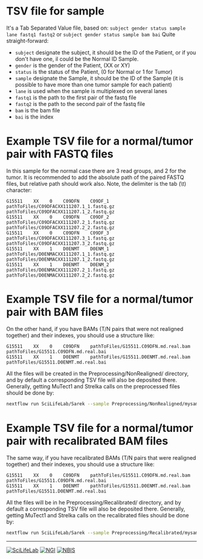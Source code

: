 # TSV file for sample

It's a Tab Separated Value file, based on: `subject gender status sample lane fastq1 fastq2` or `subject gender status sample bam bai` Quite straight-forward:

- `subject` designate the subject, it should be the ID of the Patient, or if you don't have one, il could be the Normal ID Sample.
- `gender` is the gender of the Patient, (XX or XY)
- `status` is the status of the Patient, (0 for Normal or 1 for Tumor)
- `sample` designate the Sample, it should be the ID of the Sample (it is possible to have more than one tumor sample for each patient)
- `lane` is used when the sample is multiplexed on several lanes
- `fastq1` is the path to the first pair of the fastq file
- `fastq2` is the path to the second pair of the fastq file
- `bam` is the bam file
- `bai` is the index

# Example TSV file for a normal/tumor pair with FASTQ files

In this sample for the normal case there are 3 read groups, and 2 for the tumor. It is recommended to add the absolute path of the paired FASTQ files, but relative path should work also. Note, the delimiter is the tab (\t) character:

```
G15511    XX    0    C09DFN    C09DF_1    pathToFiles/C09DFACXX111207.1_1.fastq.gz    pathToFiles/C09DFACXX111207.1_2.fastq.gz
G15511    XX    0    C09DFN    C09DF_2    pathToFiles/C09DFACXX111207.2_1.fastq.gz    pathToFiles/C09DFACXX111207.2_2.fastq.gz
G15511    XX    0    C09DFN    C09DF_3    pathToFiles/C09DFACXX111207.3_1.fastq.gz    pathToFiles/C09DFACXX111207.3_2.fastq.gz
G15511    XX    1    D0ENMT    D0ENM_1    pathToFiles/D0ENMACXX111207.1_1.fastq.gz    pathToFiles/D0ENMACXX111207.1_2.fastq.gz
G15511    XX    1    D0ENMT    D0ENM_2    pathToFiles/D0ENMACXX111207.2_1.fastq.gz    pathToFiles/D0ENMACXX111207.2_2.fastq.gz
```

# Example TSV file for a normal/tumor pair with BAM files

On the other hand, if you have BAMs (T/N pairs that were not realigned together) and their indexes, you should use a structure like:

```
G15511    XX    0    C09DFN    pathToFiles/G15511.C09DFN.md.real.bam    pathToFiles/G15511.C09DFN.md.real.bai
G15511    XX    1    D0ENMT    pathToFiles/G15511.D0ENMT.md.real.bam pathToFiles/G15511.D0ENMT.md.real.bai
```

All the files will be created in the Preprocessing/NonRealigned/ directory, and by default a corresponding TSV file will also be deposited there. Generally, getting MuTect1 and Strelka calls on the preprocessed files should be done by:

```bash
nextflow run SciLifeLab/Sarek --sample Preprocessing/NonRealigned/mysample.tsv --step realign --tools Mutect2,Strelka
```

# Example TSV file for a normal/tumor pair with recalibrated BAM files

The same way, if you have recalibrated BAMs (T/N pairs that were realigned together) and their indexes, you should use a structure like:

```
G15511    XX    0    C09DFN    pathToFiles/G15511.C09DFN.md.real.bam    pathToFiles/G15511.C09DFN.md.real.bai
G15511    XX    1    D0ENMT    pathToFiles/G15511.D0ENMT.md.real.bam    pathToFiles/G15511.D0ENMT.md.real.bai
```

All the files will be in he Preprocessing/Recalibrated/ directory, and by default a corresponding TSV file will also be deposited there. Generally, getting MuTect1 and Strelka calls on the recalibrated files should be done by:

```bash
nextflow run SciLifeLab/Sarek --sample Preprocessing/Recalibrated/mysample.tsv --step variantcalling --tool Mutect2,Strelka
```

--------------------------------------------------------------------------------

[![](images/SciLifeLab_logo.png "SciLifeLab")][scilifelab-link]
[![](images/NGI_logo.png "NGI")][ngi-link]
[![](images/NBIS_logo.png "NBIS")][nbis-link]

[nbis-link]: https://www.nbis.se/
[ngi-link]: https://ngisweden.scilifelab.se/
[scilifelab-link]: https://www.scilifelab.se/
